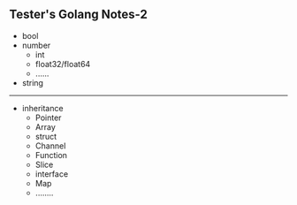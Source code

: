 ## Tester's Golang Notes-2

- bool
- number
  * int
  * float32/float64
  * ......
- string

---

- inheritance
  * Pointer
  * Array
  * struct
  * Channel
  * Function
  * Slice
  * interface
  * Map
  * ........

